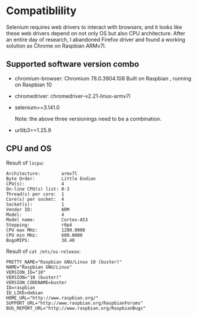# Compatiblility
Selenium requires web drivers to interact with browsers; and it looks like these web drivers depend on not only OS but also CPU architecture. After an entire day of research, I abandoned Firefox driver and found a working solution as Chrome on Raspbian ARMv7l.

## Supported software version combo
- chromium-browser: Chromium 78.0.3904.108 Built on Raspbian , running on Raspbian 10
- chromedriver: chromedriver-v2.21-linux-armv7l
- selenium==3.141.0

    Note: the above three versionings need to be a combination.
- urllib3==1.25.9

## CPU and OS
Result of `lscpu`:
```
Architecture:        armv7l
Byte Order:          Little Endian
CPU(s):              4
On-line CPU(s) list: 0-3
Thread(s) per core:  1
Core(s) per socket:  4
Socket(s):           1
Vendor ID:           ARM
Model:               4
Model name:          Cortex-A53
Stepping:            r0p4
CPU max MHz:         1200.0000
CPU min MHz:         600.0000
BogoMIPS:            38.40
```

Result of `cat /etc/os-release`:
```
PRETTY_NAME="Raspbian GNU/Linux 10 (buster)"
NAME="Raspbian GNU/Linux"
VERSION_ID="10"
VERSION="10 (buster)"
VERSION_CODENAME=buster
ID=raspbian
ID_LIKE=debian
HOME_URL="http://www.raspbian.org/"
SUPPORT_URL="http://www.raspbian.org/RaspbianForums"
BUG_REPORT_URL="http://www.raspbian.org/RaspbianBugs"
```